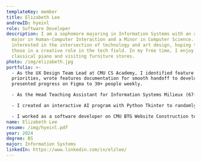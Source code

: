 ```yaml
---
templateKey: member
title: Elizabeth Lee
andrewID: hyeinl
role: Software Developer
description: I am a sophomore majoring in Information Systems with an additional
  major in Human-Computer Interaction and a Minor in Computer Science. I am
  interested in the intersection of technology and art design, hoping to combine
  those in a creative role in the tech field. In my free time, I enjoy playing
  classical piano and visiting furniture stores.
photo: /img/elizabeth.jpg
portfolio: >-
  - As the UX Design Team Lead at CMU CS Academy, I identified feature
  priorities, wrote features documentation for smooth handoff to developers, and
  presented progress on Figma to 30+ people weekly.

  - As the Head Teaching Assistant for Information Systems Milieux (67-250), I held office hours for web development (HTML/CSS/JavaScript), database (SQL), and business analysis projects, as well as leading grading sessions and coordinating grading plans.

  - I created an interactive AI program with Python Tkinter to randomly generate mazes of varying difficulty and their corresponding solutions using Dijkstra's, Prim's, BFS, and Binary Tree algorithms.

  - I worked as a software developer on CMU BTG Website Construction team. 
name: Elizabeth Lee
resume: /img/hyeinl.pdf
year: 2024
degree: BS
major: Information Systems
linkedIn: https://www.linkedin.com/in/elzlee/
---
```

